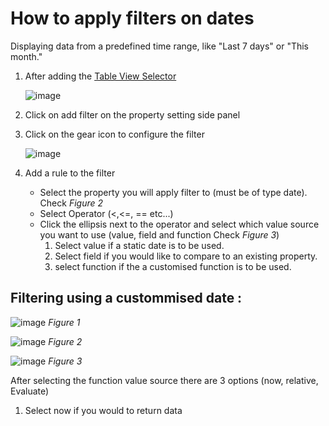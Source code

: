 # How to apply filters on dates

Displaying data from a predefined time range, like "Last 7 days" or "This month."

1. After adding the [Table View Selector](https://docs.shesha.io/docs/front-end-basics/form-components/data-display/data-table/table-view-selector)

   ![image](https://github.com/user-attachments/assets/dd984ad1-ab70-4054-8554-037cefa99a52)
   
2. Click on add filter on the property setting side panel
3. Click on the gear icon to configure the filter

   ![image](https://github.com/user-attachments/assets/ea6d7687-4c6b-45a8-8b97-9871026bb3f7)
   
4. Add  a rule to the filter
   - Select the property you will apply filter to (must be of type date). Check *Figure 2*
   - Select Operator (<,<=, == etc...)
   - Click the ellipsis next to the operator and select which value source you want to use (value, field and function Check *Figure 3*)
       1. Select value if a static date is to be used.
       2. Select field if you would like to compare to an existing property.
       3. select function if the a customised function is to be used.

## Filtering using a custommised date :

![image](https://github.com/user-attachments/assets/d8def4ac-20a1-4600-b1ed-b31edcd8fbe8)
*Figure 1*

![image](https://github.com/user-attachments/assets/ff064ee4-0f02-4f82-9b05-d04714fe755b)
*Figure 2*

![image](https://github.com/user-attachments/assets/45872715-9b1d-4edc-8a07-cbaaa6f78398)
*Figure 3*

After selecting the function value source there are 3 options (now, relative, Evaluate)
1. Select now if you would to return data 





